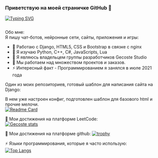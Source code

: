 ### Приветствую на моей страничке GitHub 👋
[![Typing SVG](https://readme-typing-svg.herokuapp.com?color=%b966ff&lines=Я+разработчик+Gecoste+Studio)](https://git.io/typing-svg)

<p align="center">
  <img href='https://github.com/Gecoste/Gecoste/blob/main/assets/hender.gif'>
</p>

Обо мне: <br />
Я пишу чат-ботов, нейронные сети, сайты, приложения и игры:

- 🔭 Работаю с Django, HTML5, CSS и Bootstrap в связке с nginx <br />
- 🌱 Я изучаю Python, C++, C#, JavaScripts, Lua <br />
- 👯 Я являюсь владельцем группы разработчиков Gecoste Studio <br />
- 🤔 Мы работаем над множеством проектов и заказов. <br />
- ⚡ Интересный факт - Программированием я занялся в июле 2021 года <br />
  
Один из моих репозиториев, готовый шаблон для написания сайта на Django: <br />

В нем уже настроен конфиг, подготовлен шаблон для базового html и прочие мелочи. <br />
[![Readme Card](https://github-readme-stats.vercel.app/api/pin/?username=Gecoste&repo=Django-Shablon)](https://github.com/Gecoste/Django-Shablon)

🌱 Мои достижения на платформе LeetCode: <br />
[![Gecoste stats](https://leetcode-stats-six.vercel.app/api?username=Gecoste&theme=dark)](https://github.com/KnlnKS/leetcode-stats)

🔭 Мои достижения на платформе github:
[![trophy](https://github-profile-trophy.vercel.app/?username=Gecoste)](https://github.com/Gecoste/github-profile-trophy)

⚡ Языки программирования, которые я часто использую: <br />
[![Top Langs](https://github-readme-stats.vercel.app/api/top-langs/?username=Gecoste&layout=compact&theme=vision-friendly-dark)](https://github.com/anuraghazra/github-readme-stats)


